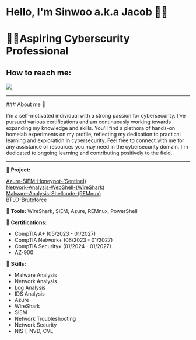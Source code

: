 # Hello, I'm Sinwoo a.k.a Jacob 🙋‍♂️
<h1>👨‍💻Aspiring Cyberscurity Professional</h1>
<h2>How to reach me:</h2>
<a href="https://www.linkedin.com/in/sinwoo-lee-370a8a13a">
    <img src="https://img.shields.io/badge/linkedin-%230077B5.svg?&style=for-the-badge&logo=linkedin&logoColor=white" />
</a>&nbsp;&nbsp;&nbsp;&nbsp;

<hr>
### About me 📌

I'm a self-motivated individual with a strong passion for cybersecurity. I've pursued various certifications and am continuously working towards expanding my knowledge and skills. You'll find a plethora of hands-on homelab experiments on my profile, reflecting my dedication to practical learning and exploration in cybersecurity. Feel free to connect with me for any assistance or resources you may need in the cybersecurity domain. I'm dedicated to ongoing learning and contributing positively to the field.
<hr>

🚀 **Project:**

[Azure-SIEM-Honeypot-(Sentinel)](https://github.com/J-SinwooLee/Azure-SIEM-Honeypot)
<br>
[Network-Analysis-WebShell-(WireShark)](https://github.com/J-SinwooLee/Network-Analysis-WebShell)
<br>
[Malware-Analysis-Shellcode-(REMnux)](https://github.com/J-SinwooLee/Malware-Analysis-REMnux)
<br>
[BTLO-Bruteforce](https://github.com/J-SinwooLee/BTLO-Bruteforce)


🔧 **Tools:** 
WireShark, SIEM, Azure, REMnux, PowerShell

🏅 **Certifications:**
- CompTIA A+ (05/2023 - 01/2027)
- CompTIA Network+ (06/2023 - 01/2027)
- CompTIA Security+ (01/2024 - 01/2027)
- AZ-900

💼 **Skills:**
- Malware Analysis
- Network Analysis
- Log Analysis
- IDS Analysis
- Azure
- WireShark
- SIEM
- Network Troubleshooting
- Network Security
- NIST, NVD, CVE
